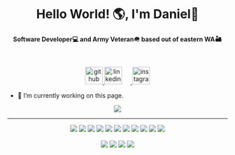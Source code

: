 <!------------------------------Header / Intro-------------------------------------->
<h1 align='center' paddingBottom="-10px">Hello World! 🌎, I'm Daniel👋</h1>
<p align='center'>
<h4 align="center">Software Developer💻 and Army Veteran🪖 based out of eastern WA🏜️</h4>

<!------------------------------Links to Socials------------------------------------>

<br>
<p align="center">
  <a href="https://github.com/DanielPurdy509">
    <img src='https://cdn.jsdelivr.net/npm/simple-icons@3.0.1/icons/github.svg' alt='github' height='40'>
  </a>
  <a href="https://www.linkedin.com/in/daniel-purdy/">
    <img src='https://cdn.jsdelivr.net/npm/simple-icons@3.0.1/icons/linkedin.svg' alt='linkedin' height='40' style="margin-right: 20px;">
  </a>
  <a href="https://www.instagram.com/thepurdster98/">
    <img src='https://cdn.jsdelivr.net/npm/simple-icons@3.0.1/icons/instagram.svg' alt='instagram' height='40'>
  </a>
</p>

<!-----------------------------------Other------------------------------------------>

- 🔭 I’m currently working on this page. 

<!-----------------------------------Stats------------------------------------------>

<p align="center">
  <img src="https://github-readme-streak-stats.herokuapp.com/?user=DanielPurdy509&theme=tokyonight"/>
    <br>
<!--   <img src="https://github-profile-trophy.vercel.app/?username=DanielPurdy509&theme=tokyonight"/>
  <img src="https://github-readme-stats-git-masterrstaa-rickstaa.vercel.app/api?username=DanielPurdy509&theme=tokyonight"/> -->
</p>
<hr>

<!----------------------------------Skills------------------------------------------>

<p align="center">
  <img src="https://img.shields.io/badge/JavaScript-323330?style=for-the-badge&logo=javascript&logoColor=F7DF1E"/>
  <img src="https://img.shields.io/badge/HTML5-E34F26?style=for-the-badge&logo=html5&logoColor=white"/>
  <img src="https://img.shields.io/badge/CSS3-1572B6?style=for-the-badge&logo=css3&logoColor=white"/>
  <img src="https://img.shields.io/badge/React-20232A?style=for-the-badge&logo=react&logoColor=61DAFB"/>
  <img src="https://img.shields.io/badge/Node%20js-339933?style=for-the-badge&logo=nodedotjs&logoColor=white"/>
  <img src="https://img.shields.io/badge/PostgreSQL-316192?style=for-the-badge&logo=postgresql&logoColor=white"/>
  <img src="https://img.shields.io/badge/Docker-2CA5E0?style=for-the-badge&logo=docker&logoColor=white"/>
  <img src="https://img.shields.io/badge/Express%20js-000000?style=for-the-badge&logo=express&logoColor=white"/>
  <img src="https://img.shields.io/badge/npm-CB3837?style=for-the-badge&logo=npm&logoColor=white"/>
  <img src="https://img.shields.io/badge/Vite-B73BFE?style=for-the-badge&logo=vite&logoColor=FFD62E"/>
  <img src="https://img.shields.io/badge/GIT-E44C30?style=for-the-badge&logo=git&logoColor=white"/>
  <br><br>
  <img src="https://img.shields.io/badge/Discord-5865F2?style=for-the-badge&logo=discord&logoColor=white"/>
  <img src="https://img.shields.io/badge/Slack-4A154B?style=for-the-badge&logo=slack&logoColor=white"/>
  <img src="https://img.shields.io/badge/Zoom-2D8CFF?style=for-the-badge&logo=zoom&logoColor=white"/>
  <img src="https://img.shields.io/badge/Visual_Studio_Code-0078D4?style=for-the-badge&logo=visual%20studio%20code&logoColor=white"/>
</p>
